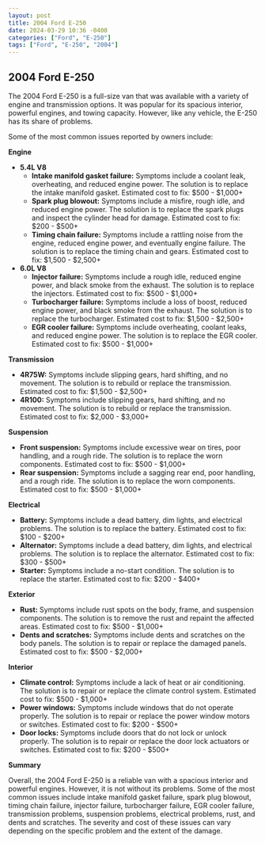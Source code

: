 ```yaml
---
layout: post
title: 2004 Ford E-250
date: 2024-03-29 10:36 -0400
categories: ["Ford", "E-250"]
tags: ["Ford", "E-250", "2004"]
---
```

## 2004 Ford E-250

The 2004 Ford E-250 is a full-size van that was available with a variety of engine and transmission options. It was popular for its spacious interior, powerful engines, and towing capacity. However, like any vehicle, the E-250 has its share of problems.

Some of the most common issues reported by owners include:

**Engine**

* **5.4L V8**
    * **Intake manifold gasket failure:** Symptoms include a coolant leak, overheating, and reduced engine power. The solution is to replace the intake manifold gasket. Estimated cost to fix: $500 - $1,000+
    * **Spark plug blowout:** Symptoms include a misfire, rough idle, and reduced engine power. The solution is to replace the spark plugs and inspect the cylinder head for damage. Estimated cost to fix: $200 - $500+
    * **Timing chain failure:** Symptoms include a rattling noise from the engine, reduced engine power, and eventually engine failure. The solution is to replace the timing chain and gears. Estimated cost to fix: $1,500 - $2,500+
* **6.0L V8**
    * **Injector failure:** Symptoms include a rough idle, reduced engine power, and black smoke from the exhaust. The solution is to replace the injectors. Estimated cost to fix: $500 - $1,000+
    * **Turbocharger failure:** Symptoms include a loss of boost, reduced engine power, and black smoke from the exhaust. The solution is to replace the turbocharger. Estimated cost to fix: $1,500 - $2,500+
    * **EGR cooler failure:** Symptoms include overheating, coolant leaks, and reduced engine power. The solution is to replace the EGR cooler. Estimated cost to fix: $500 - $1,000+

**Transmission**

* **4R75W:** Symptoms include slipping gears, hard shifting, and no movement. The solution is to rebuild or replace the transmission. Estimated cost to fix: $1,500 - $2,500+
* **4R100:** Symptoms include slipping gears, hard shifting, and no movement. The solution is to rebuild or replace the transmission. Estimated cost to fix: $2,000 - $3,000+

**Suspension**

* **Front suspension:** Symptoms include excessive wear on tires, poor handling, and a rough ride. The solution is to replace the worn components. Estimated cost to fix: $500 - $1,000+
* **Rear suspension:** Symptoms include a sagging rear end, poor handling, and a rough ride. The solution is to replace the worn components. Estimated cost to fix: $500 - $1,000+

**Electrical**

* **Battery:** Symptoms include a dead battery, dim lights, and electrical problems. The solution is to replace the battery. Estimated cost to fix: $100 - $200+
* **Alternator:** Symptoms include a dead battery, dim lights, and electrical problems. The solution is to replace the alternator. Estimated cost to fix: $300 - $500+
* **Starter:** Symptoms include a no-start condition. The solution is to replace the starter. Estimated cost to fix: $200 - $400+

**Exterior**

* **Rust:** Symptoms include rust spots on the body, frame, and suspension components. The solution is to remove the rust and repaint the affected areas. Estimated cost to fix: $500 - $1,000+
* **Dents and scratches:** Symptoms include dents and scratches on the body panels. The solution is to repair or replace the damaged panels. Estimated cost to fix: $500 - $2,000+

**Interior**

* **Climate control:** Symptoms include a lack of heat or air conditioning. The solution is to repair or replace the climate control system. Estimated cost to fix: $500 - $1,000+
* **Power windows:** Symptoms include windows that do not operate properly. The solution is to repair or replace the power window motors or switches. Estimated cost to fix: $200 - $500+
* **Door locks:** Symptoms include doors that do not lock or unlock properly. The solution is to repair or replace the door lock actuators or switches. Estimated cost to fix: $200 - $500+

**Summary**

Overall, the 2004 Ford E-250 is a reliable van with a spacious interior and powerful engines. However, it is not without its problems. Some of the most common issues include intake manifold gasket failure, spark plug blowout, timing chain failure, injector failure, turbocharger failure, EGR cooler failure, transmission problems, suspension problems, electrical problems, rust, and dents and scratches. The severity and cost of these issues can vary depending on the specific problem and the extent of the damage.
